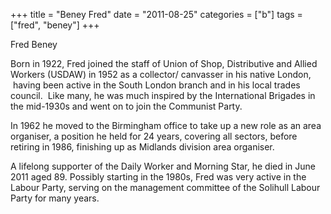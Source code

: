 +++
title = "Beney Fred"
date = "2011-08-25"
categories = ["b"]
tags = ["fred", "beney"]
+++

Fred Beney

Born in 1922, Fred joined the staff of Union of Shop, Distributive and Allied Workers (USDAW) in 1952 as a collector/ canvasser in his native London,  having been active in the South London branch and in his local trades council.  Like many, he was much inspired by the International Brigades in the mid-1930s and went on to join the Communist Party.

In 1962 he moved to the Birmingham office to take up a new role as an area organiser, a position he held for 24 years, covering all sectors, before retiring in 1986, finishing up as Midlands division area organiser.

A lifelong supporter of the Daily Worker and Morning Star, he died in June 2011 aged 89. Possibly starting in the 1980s, Fred was very active in the Labour Party, serving on the management committee of the Solihull Labour Party for many years.
